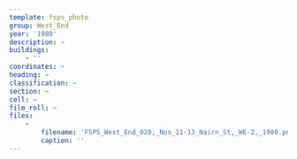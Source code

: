 ```yaml
---
template: fsps_photo
group: West_End
year: '1980'
description: ~
buildings:
    - ''
coordinates: ~
heading: ~
classification: ~
section: ~
cell: ~
film_roll: ~
files:
    -
        filename: 'FSPS_West_End_020,_Nos_11-13_Nairn_St,_WE-2,_1980.png'
        caption: ''
---
```

